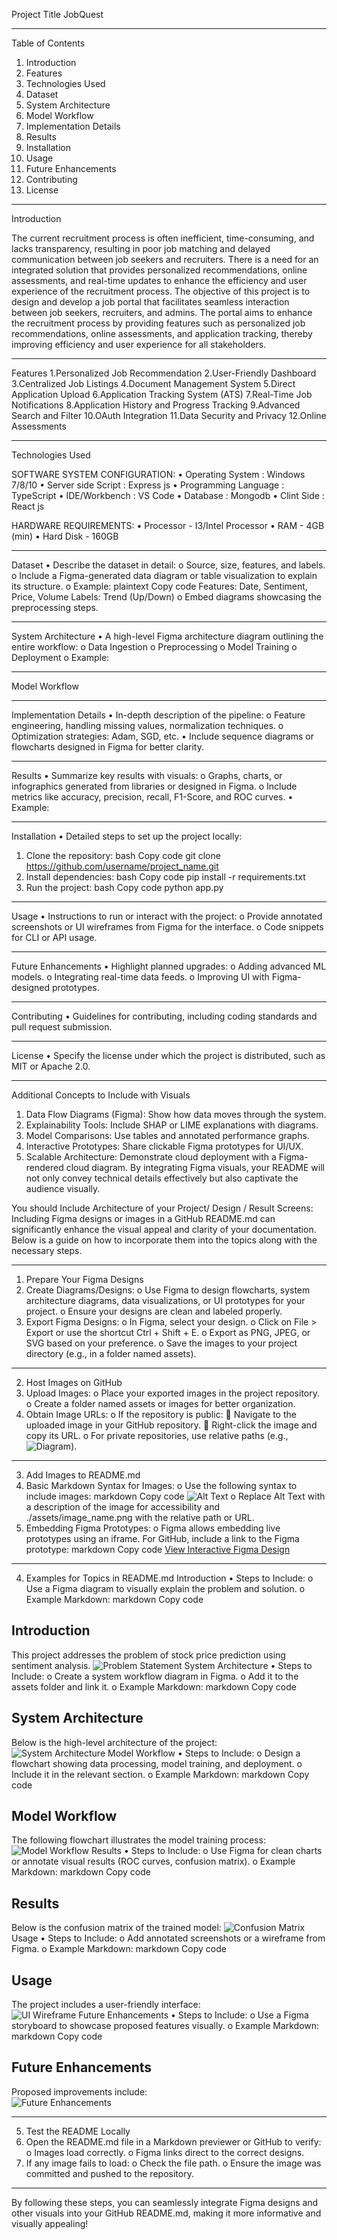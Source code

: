 Project Title
JobQuest
_______________________________________
Table of Contents
1.	Introduction
2.	Features
3.	Technologies Used
4.	Dataset
5.	System Architecture
6.	Model Workflow
7.	Implementation Details
8.	Results
9.	Installation
10.	Usage
11.	Future Enhancements
12.	Contributing
13.	License
________________________________________
Introduction

The current recruitment process is often inefficient, time-consuming, and lacks transparency, resulting in poor job matching and delayed communication between job seekers and recruiters. There is a need for an integrated solution that provides personalized recommendations, online assessments, and real-time updates to enhance the efficiency and user experience of the recruitment process.
           The objective of this project is to design and develop a job portal that facilitates seamless interaction between job seekers, recruiters, and admins. The portal aims to enhance the recruitment process by providing features such as personalized job recommendations, online assessments, and application tracking, thereby improving efficiency and user experience for all stakeholders.

________________________________________
Features
1.Personalized Job Recommendation
2.User-Friendly Dashboard
3.Centralized Job Listings
4.Document Management System
5.Direct Application Upload
6.Application Tracking System (ATS)
7.Real-Time Job Notifications
8.Application History and Progress Tracking
9.Advanced Search and Filter
10.OAuth Integration
11.Data Security and Privacy
12.Online Assessments
________________________________________
Technologies Used

SOFTWARE SYSTEM CONFIGURATION:
•	Operating System		:  Windows 7/8/10
•	Server side Script		:  Express js
•	Programming Language	:  TypeScript
•	IDE/Workbench		    :  VS Code
•	Database			    :  Mongodb
•	Clint Side              :  React js

HARDWARE REQUIREMENTS:
•	Processor            	 -    I3/Intel Processor
•	RAM                      -    4GB (min)
•	Hard Disk                -   160GB



________________________________________
Dataset
•	Describe the dataset in detail:
o	Source, size, features, and labels.
o	Include a Figma-generated data diagram or table visualization to explain its structure.
o	Example:
plaintext
Copy code
Features: Date, Sentiment, Price, Volume
Labels: Trend (Up/Down)
o	Embed diagrams showcasing the preprocessing steps.
________________________________________
System Architecture
•	A high-level Figma architecture diagram outlining the entire workflow:
o	Data Ingestion
o	Preprocessing
o	Model Training
o	Deployment
o	Example:
________________________________________
Model Workflow



________________________________________
Implementation Details
•	In-depth description of the pipeline:
o	Feature engineering, handling missing values, normalization techniques.
o	Optimization strategies: Adam, SGD, etc.
•	Include sequence diagrams or flowcharts designed in Figma for better clarity.
________________________________________
Results
•	Summarize key results with visuals:
o	Graphs, charts, or infographics generated from libraries or designed in Figma.
o	Include metrics like accuracy, precision, recall, F1-Score, and ROC curves.
•	Example:
________________________________________
Installation
•	Detailed steps to set up the project locally:
1.	Clone the repository:
bash
Copy code
git clone https://github.com/username/project_name.git  
2.	Install dependencies:
bash
Copy code
pip install -r requirements.txt  
3.	Run the project:
bash
Copy code
python app.py  
________________________________________
Usage
•	Instructions to run or interact with the project:
o	Provide annotated screenshots or UI wireframes from Figma for the interface.
o	Code snippets for CLI or API usage.
________________________________________
Future Enhancements
•	Highlight planned upgrades:
o	Adding advanced ML models.
o	Integrating real-time data feeds.
o	Improving UI with Figma-designed prototypes.
________________________________________
Contributing
•	Guidelines for contributing, including coding standards and pull request submission.
________________________________________
License
•	Specify the license under which the project is distributed, such as MIT or Apache 2.0.
________________________________________
Additional Concepts to Include with Visuals
1.	Data Flow Diagrams (Figma): Show how data moves through the system.
2.	Explainability Tools: Include SHAP or LIME explanations with diagrams.
3.	Model Comparisons: Use tables and annotated performance graphs.
4.	Interactive Prototypes: Share clickable Figma prototypes for UI/UX.
5.	Scalable Architecture: Demonstrate cloud deployment with a Figma-rendered cloud diagram.
By integrating Figma visuals, your README will not only convey technical details effectively but also captivate the audience visually.







You should Include Architecture of your Project/ Design  / Result Screens:
Including Figma designs or images in a GitHub README.md can significantly enhance the visual appeal and clarity of your documentation. Below is a guide on how to incorporate them into the topics along with the necessary steps.
________________________________________
1. Prepare Your Figma Designs
1.	Create Diagrams/Designs:
o	Use Figma to design flowcharts, system architecture diagrams, data visualizations, or UI prototypes for your project.
o	Ensure your designs are clean and labeled properly.
2.	Export Figma Designs:
o	In Figma, select your design.
o	Click on File > Export or use the shortcut Ctrl + Shift + E.
o	Export as PNG, JPEG, or SVG based on your preference.
o	Save the images to your project directory (e.g., in a folder named assets).
________________________________________
2. Host Images on GitHub
1.	Upload Images:
o	Place your exported images in the project repository.
o	Create a folder named assets or images for better organization.
2.	Obtain Image URLs:
o	If the repository is public:
	Navigate to the uploaded image in your GitHub repository.
	Right-click the image and copy its URL.
o	For private repositories, use relative paths (e.g., ![Diagram](./assets/diagram.png)).
________________________________________
3. Add Images to README.md
1.	Basic Markdown Syntax for Images:
o	Use the following syntax to include images:
markdown
Copy code
![Alt Text](./assets/image_name.png)
o	Replace Alt Text with a description of the image for accessibility and ./assets/image_name.png with the relative path or URL.
2.	Embedding Figma Prototypes:
o	Figma allows embedding live prototypes using an iframe. For GitHub, include a link to the Figma prototype:
markdown
Copy code
[View Interactive Figma Design](https://figma.com/file/your-file-link)
________________________________________
4. Examples for Topics in README.md
Introduction
•	Steps to Include:
o	Use a Figma diagram to visually explain the problem and solution.
o	Example Markdown:
markdown
Copy code
## Introduction
This project addresses the problem of stock price prediction using sentiment analysis.
![Problem Statement](./assets/problem_statement.png)
System Architecture
•	Steps to Include:
o	Create a system workflow diagram in Figma.
o	Add it to the assets folder and link it.
o	Example Markdown:
markdown
Copy code
## System Architecture
Below is the high-level architecture of the project:  
![System Architecture](./assets/system_architecture.png)
Model Workflow
•	Steps to Include:
o	Design a flowchart showing data processing, model training, and deployment.
o	Include it in the relevant section.
o	Example Markdown:
markdown
Copy code
## Model Workflow
The following flowchart illustrates the model training process:
![Model Workflow](./assets/model_workflow.png)
Results
•	Steps to Include:
o	Use Figma for clean charts or annotate visual results (ROC curves, confusion matrix).
o	Example Markdown:
markdown
Copy code
## Results
Below is the confusion matrix of the trained model:
![Confusion Matrix](./assets/confusion_matrix.png)
Usage
•	Steps to Include:
o	Add annotated screenshots or a wireframe from Figma.
o	Example Markdown:
markdown
Copy code
## Usage
The project includes a user-friendly interface:  
![UI Wireframe](./assets/ui_wireframe.png)
Future Enhancements
•	Steps to Include:
o	Use a Figma storyboard to showcase proposed features visually.
o	Example Markdown:
markdown
Copy code
## Future Enhancements
Proposed improvements include:  
![Future Enhancements](./assets/future_enhancements.png)
________________________________________
5. Test the README Locally
1.	Open the README.md file in a Markdown previewer or GitHub to verify:
o	Images load correctly.
o	Figma links direct to the correct designs.
2.	If any image fails to load:
o	Check the file path.
o	Ensure the image was committed and pushed to the repository.
________________________________________
By following these steps, you can seamlessly integrate Figma designs and other visuals into your GitHub README.md, making it more informative and visually appealing!



